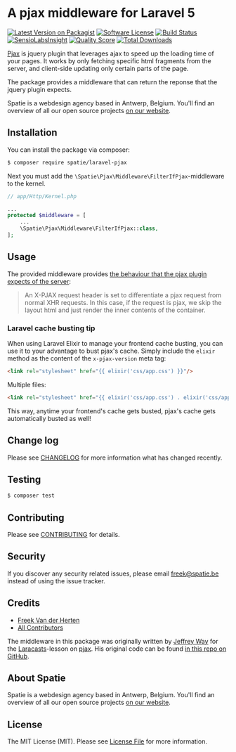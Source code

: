 # A pjax middleware for Laravel 5

[![Latest Version on Packagist](https://img.shields.io/packagist/v/spatie/laravel-pjax.svg?style=flat-square)](https://packagist.org/packages/spatie/laravel-pjax)
[![Software License](https://img.shields.io/badge/license-MIT-brightgreen.svg?style=flat-square)](LICENSE.md)
[![Build Status](https://img.shields.io/travis/spatie/laravel-pjax/master.svg?style=flat-square)](https://travis-ci.org/spatie/laravel-pjax)
[![SensioLabsInsight](https://img.shields.io/sensiolabs/i/89249e40-536c-4b1b-b1fb-f8b807b2b51d.svg?style=flat-square)](https://insight.sensiolabs.com/projects/89249e40-536c-4b1b-b1fb-f8b807b2b51d)
[![Quality Score](https://img.shields.io/scrutinizer/g/spatie/laravel-pjax.svg?style=flat-square)](https://scrutinizer-ci.com/g/spatie/laravel-pjax)
[![Total Downloads](https://img.shields.io/packagist/dt/spatie/laravel-pjax.svg?style=flat-square)](https://packagist.org/packages/spatie/laravel-pjax)

[Pjax](https://github.com/defunkt/jquery-pjax) is jquery plugin that leverages ajax to 
speed up the loading time of your pages. It works by only fetching specific html fragments
from the server, and client-side updating only certain parts of the page.

The package provides a middleware that can return the reponse that the jquery plugin expects.

Spatie is a webdesign agency based in Antwerp, Belgium. You'll find an overview of all our open source 
projects [on our website](https://spatie.be/opensource).

## Installation

You can install the package via composer:
``` bash
$ composer require spatie/laravel-pjax
```

Next you must add the `\Spatie\Pjax\Middleware\FilterIfPjax`-middleware to the kernel.
```php
// app/Http/Kernel.php

...
protected $middleware = [
    ...
    \Spatie\Pjax\Middleware\FilterIfPjax::class,
];
```

## Usage

The provided middleware provides [the behaviour that the pjax plugin expects of the server](https://github.com/defunkt/jquery-pjax#server-side):

> An X-PJAX request header is set to differentiate a pjax request from normal XHR requests. 
> In this case, if the request is pjax, we skip the layout html and just render the inner
> contents of the container.

### Laravel cache busting tip
When using Laravel Elixir to manage your frontend cache busting, you can use it to your advantage to bust pjax's cache. Simply include the `elixir` method as the content of the `x-pjax-version` meta tag:
```html
<link rel="stylesheet" href="{{ elixir('css/app.css') }}"/>
```
Multiple files:
```html
<link rel="stylesheet" href="{{ elixir('css/app.css') . elixir('css/app2.css') }}"/>
```
This way, anytime your frontend's cache gets busted, pjax's cache gets automatically busted as well!
## Change log

Please see [CHANGELOG](CHANGELOG.md) for more information what has changed recently.

## Testing

``` bash
$ composer test
```

## Contributing

Please see [CONTRIBUTING](CONTRIBUTING.md) for details.

## Security

If you discover any security related issues, please email freek@spatie.be instead of using the issue tracker.

## Credits

- [Freek Van der Herten](https://github.com/freekmurze)
- [All Contributors](../../contributors)

The middleware in this package was originally written by [Jeffrey Way](https://twitter.com/jeffrey_way) for the [Laracasts](https://laracasts.com)-lesson
on [pjax](https://laracasts.com/lessons/faster-page-loads-with-pjax). His original code
can be found [in this repo on GitHub](https://github.com/laracasts/Pjax-and-Laravel).

## About Spatie
Spatie is a webdesign agency based in Antwerp, Belgium. You'll find an overview of all our open source projects [on our website](https://spatie.be/opensource).

## License

The MIT License (MIT). Please see [License File](LICENSE.md) for more information.
